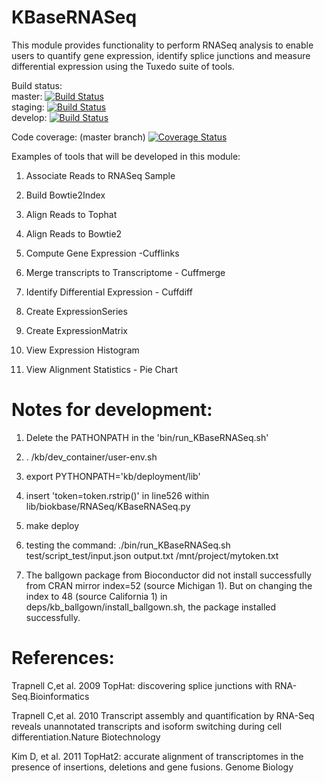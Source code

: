 KBaseRNASeq
===========================

This module provides functionality to perform  RNASeq analysis to enable users to quantify gene expression, identify splice junctions and measure differential expression using the Tuxedo suite of tools.

Build status:</br>
master:  [![Build Status](https://travis-ci.org/arfathpasha/KBaseRNASeq.svg?branch=master)](https://travis-ci.org/arfathpasha/KBaseRNASeq)</br>
staging: [![Build Status](https://travis-ci.org/arfathpasha/KBaseRNASeq.svg?branch=staging)](https://travis-ci.org/arfathpasha/KBaseRNASeq)</br>
develop: [![Build Status](https://travis-ci.org/arfathpasha/KBaseRNASeq.svg?branch=travis_ci)](https://travis-ci.org/arfathpasha/KBaseRNASeq)</br>

Code coverage: (master branch)
[![Coverage Status](https://coveralls.io/repos/github/arfathpasha/KBaseRNASeq/badge.svg?branch=travis_ci)](https://coveralls.io/github/arfathpasha/KBaseRNASeq?branch=travis_ci)</br>

Examples of tools that will be developed in this module:

1) Associate Reads to RNASeq Sample

2) Build Bowtie2Index

3) Align Reads to Tophat

4) Align Reads to Bowtie2

5) Compute Gene Expression -Cufflinks

6) Merge transcripts to Transcriptome - Cuffmerge

7) Identify Differential Expression  - Cuffdiff 

8) Create ExpressionSeries 

9) Create ExpressionMatrix

10) View Expression Histogram

11) View Alignment Statistics - Pie Chart


Notes for development:
=====================

1) Delete the PATHONPATH in the 'bin/run_KBaseRNASeq.sh'

2) . /kb/dev_container/user-env.sh

3) export PYTHONPATH='kb/deployment/lib'

4) insert 'token=token.rstrip()' in line526 within lib/biokbase/RNASeq/KBaseRNASeq.py

5) make deploy

6) testing the command:  ./bin/run_KBaseRNASeq.sh test/script_test/input.json output.txt /mnt/project/mytoken.txt

7) The ballgown package from Bioconductor did not install successfully from CRAN mirror index=52 (source Michigan 1). But on changing the index to 48 (source California 1) in deps/kb_ballgown/install_ballgown.sh, the package installed successfully.

References:
============

Trapnell C,et al. 2009 TopHat: discovering splice junctions with RNA-Seq.Bioinformatics

Trapnell C,et al. 2010 Transcript assembly and quantification by RNA-Seq reveals unannotated transcripts and isoform switching during cell
differentiation.Nature Biotechnology

Kim D, et al. 2011 TopHat2: accurate alignment of transcriptomes in the presence of insertions, deletions and gene fusions.
Genome Biology
